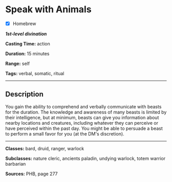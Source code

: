 # Speak with Animals

- [x] Homebrew

***1st-level divination***

**Casting Time:** action

**Duration:** 15 minutes

**Range:** self

**Tags:** verbal, somatic, ritual

---

## Description
You gain the ability to comprehend and verbally communicate with beasts for the duration.
The knowledge and awareness of many beasts is limited by their intelligence, but at minimum, beasts can give you information about nearby locations and creatures, including whatever they can perceive or have perceived within the past day.
You might be able to persuade a beast to perform a small favor for you (at the DM's discretion).

---

**Classes:** bard, druid, ranger, warlock

**Subclasses:** nature cleric, ancients paladin, undying warlock, totem warrior barbarian

**Sources:** PHB, page 277

<!-- QA Pass Needed -->
